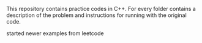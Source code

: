 This repository contains practice codes in C++.
For every folder contains a description of the problem
and instructions for running with the original code.




started newer examples from leetcode
